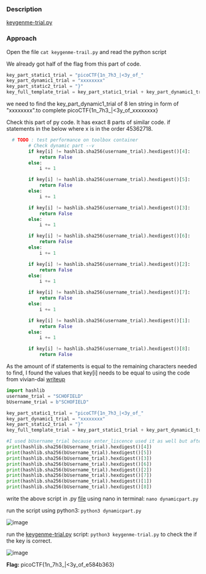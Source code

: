 ### Description

[keygenme-trial.py](./keygenme-trial.py)

### Approach

Open the file `cat keygenme-trail.py` and read the python script

We already got half of the flag from this part of code.
```python
key_part_static1_trial = "picoCTF{1n_7h3_|<3y_of_"
key_part_dynamic1_trial = "xxxxxxxx"
key_part_static2_trial = "}"
key_full_template_trial = key_part_static1_trial + key_part_dynamic1_trial + key_part_static2_trial
```
we need to find the key_part_dynamic1_trial of 8 len string in form of "xxxxxxxx".to complete picoCTF{1n_7h3_|<3y_of_xxxxxxxx}

Check this part of py code. It has exact 8 parts of similar code. if statements in the below where x is in the order 45362718.

```python
  # TODO : test performance on toolbox container
        # Check dynamic part --v
        if key[i] != hashlib.sha256(username_trial).hexdigest()[4]:
            return False
        else:
            i += 1

        if key[i] != hashlib.sha256(username_trial).hexdigest()[5]:
            return False
        else:
            i += 1

        if key[i] != hashlib.sha256(username_trial).hexdigest()[3]:
            return False
        else:
            i += 1

        if key[i] != hashlib.sha256(username_trial).hexdigest()[6]:
            return False
        else:
            i += 1

        if key[i] != hashlib.sha256(username_trial).hexdigest()[2]:
            return False
        else:
            i += 1

        if key[i] != hashlib.sha256(username_trial).hexdigest()[7]:
            return False
        else:
            i += 1

        if key[i] != hashlib.sha256(username_trial).hexdigest()[1]:
            return False
        else:
            i += 1

        if key[i] != hashlib.sha256(username_trial).hexdigest()[8]:
            return False

```

As the amount of if statements is equal to the remaining characters needed to find, I found the values that key[i] needs to be equal to using the code from vivian-dai [writeup](https://github.com/vivian-dai/PicoCTF2021-Writeup/blob/a6e0f9affc9a105c107abf820aff75e445046799/Reverse%20Engineering/keygenme-py/keygenme-py.md)

```python
import hashlib
username_trial = "SCHOFIELD"
bUsername_trial = b"SCHOFIELD"

key_part_static1_trial = "picoCTF{1n_7h3_|<3y_of_"
key_part_dynamic1_trial = "xxxxxxxx"
key_part_static2_trial = "}"
key_full_template_trial = key_part_static1_trial + key_part_dynamic1_trial + key_part_static2_trial

#I used bUsername_trial because enter_liscence used it as well but after testing afterwards, they output the same answer
print(hashlib.sha256(bUsername_trial).hexdigest()[4]) 
print(hashlib.sha256(bUsername_trial).hexdigest()[5])
print(hashlib.sha256(bUsername_trial).hexdigest()[3])
print(hashlib.sha256(bUsername_trial).hexdigest()[6])
print(hashlib.sha256(bUsername_trial).hexdigest()[2])
print(hashlib.sha256(bUsername_trial).hexdigest()[7])
print(hashlib.sha256(bUsername_trial).hexdigest()[1])
print(hashlib.sha256(bUsername_trial).hexdigest()[8])
```
write the above script in .py [file](./dynamicpart.py) using nano in terminal: `nano dynamicpart.py`

run the script using python3: `python3 dynamicpart.py`

![image](https://github.com/Harsha-creates/PicoCTF/assets/68886253/db531b2f-2412-42c7-b6fe-695524e6ad4c)

run the [keygenme-trial.py](./keygenme-trial.py) script: `python3 keygenme-trial.py` to check the if the key is correct.

![image](https://github.com/Harsha-creates/PicoCTF/assets/68886253/d3bbd894-9970-47ed-8504-860bcb128d8d)

**Flag:** picoCTF{1n_7h3_|<3y_of_e584b363}






